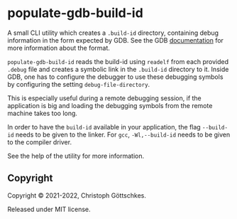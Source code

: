 # populate-gdb-build-id

A small CLI utility which creates a `.build-id` directory, containing debug
information in the form expected by GDB.
See the GDB
[documentation](https://sourceware.org/gdb/onlinedocs/gdb/Separate-Debug-Files.html)
for more information about the format.

`populate-gdb-build-id` reads the build-id using `readelf` from each provided
`.debug` file and creates a symbolic link in the `.build-id` directory to it.
Inside GDB, one has to configure the debugger to use these debugging symbols
by configuring the setting `debug-file-directory`.

This is especially useful during a remote debugging session, if the application
is big and loading the debugging symbols from the remote machine takes too long.

In order to have the `build-id` available in your application, the flag
`--build-id` needs to be given to the linker. For `gcc`, `-Wl,--build-id` needs
to be given to the compiler driver.

See the help of the utility for more information.

## Copyright

Copyright © 2021-2022, Christoph Göttschkes.

Released under MIT license.
